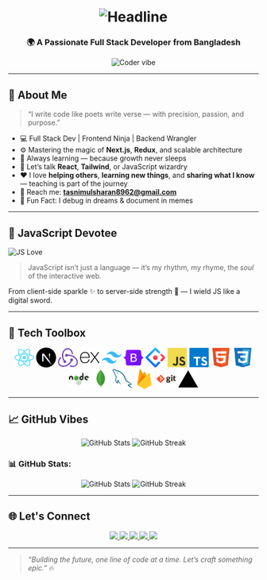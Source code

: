 <h1 align="center">
  <img src="https://readme-typing-svg.herokuapp.com?font=Poppins&size=32&duration=3500&color=C9D1D1FF&center=true&width=600&lines=Hey+there!+I'm+Tasnimul+Alam;Full+Stack+Craftsman+🛠️;React+Sorcerer+⚡;Code+Whisperer+💻" alt="Headline" />
</h1>

<h3 align="center">🌍 A Passionate Full Stack Developer from Bangladesh</h3>

<div align="center">
  <img src="https://media.giphy.com/media/dWesBcTLavkZuG35MI/giphy.gif" width="600" height="300" alt="Coder vibe" />
</div>

---

## 🌟 About Me

> “I write code like poets write verse — with precision, passion, and purpose.”

- 💻 Full Stack Dev | Frontend Ninja | Backend Wrangler  
- ⚙️ Mastering the magic of **Next.js**, **Redux**, and scalable architecture  
- 🧠 Always learning — because growth never sleeps  
- 💬 Let’s talk **React**, **Tailwind**, or JavaScript wizardry  
- ❤️ I love **helping others**, **learning new things**, and **sharing what I know** — teaching is part of the journey  
- 📩 Reach me: **tasnimulsharan8962@gmail.com**  
- 🧩 Fun Fact: I debug in dreams & document in memes  

---

## 💖 JavaScript Devotee

<img src="https://media.giphy.com/media/WUlplcMpOCEmTGBtBW/giphy.gif" width="35" alt="JS Love" />

> JavaScript isn’t just a language — it’s my rhythm, my rhyme, the *soul* of the interactive web.  

From client-side sparkle ✨ to server-side strength 💪 — I wield JS like a digital sword.

---

## 🧰 Tech Toolbox

<p align="center">
  <!-- Frameworks & Libraries -->
  <img src="https://github.com/devicons/devicon/blob/master/icons/react/react-original.svg" title="React" width="40" />
  <img src="https://github.com/devicons/devicon/blob/master/icons/nextjs/nextjs-original.svg" title="Next.js" width="40" />
  <img src="https://github.com/devicons/devicon/blob/master/icons/redux/redux-original.svg" title="Redux" width="40" />
  <img src="https://github.com/devicons/devicon/blob/master/icons/express/express-original.svg" title="Express.js" width="40" />

  <!-- Styling -->
  <img src="https://github.com/devicons/devicon/blob/master/icons/tailwindcss/tailwindcss-original.svg" title="Tailwind CSS" width="40" />
  <img src="https://github.com/devicons/devicon/blob/master/icons/bootstrap/bootstrap-original.svg" title="Bootstrap" width="40" />
  <img src="https://github.com/devicons/devicon/blob/master/icons/antdesign/antdesign-original.svg" title="Ant Design" width="40" />

  <!-- Languages -->
  <img src="https://github.com/devicons/devicon/blob/master/icons/javascript/javascript-original.svg" title="JavaScript" width="40" />
  <img src="https://github.com/devicons/devicon/blob/master/icons/typescript/typescript-original.svg" title="TypeScript" width="40" />
  <img src="https://github.com/devicons/devicon/blob/master/icons/html5/html5-original.svg" title="HTML5" width="40" />
  <img src="https://github.com/devicons/devicon/blob/master/icons/css3/css3-original.svg" title="CSS3" width="40" />

  <!-- Backend & DB -->
  <img src="https://github.com/devicons/devicon/blob/master/icons/nodejs/nodejs-original-wordmark.svg" title="Node.js" width="40" />
  <img src="https://github.com/devicons/devicon/blob/master/icons/mongodb/mongodb-original.svg" title="MongoDB" width="40" />
  <img src="https://github.com/devicons/devicon/blob/master/icons/mysql/mysql-original.svg" title="MySQL" width="40" />
  <img src="https://github.com/devicons/devicon/blob/master/icons/firebase/firebase-original.svg" title="Firebase" width="40" />

  <!-- Tools & Deployment -->
  <img src="https://github.com/devicons/devicon/blob/master/icons/git/git-original-wordmark.svg" title="Git" width="40" />
  <img src="https://github.com/devicons/devicon/blob/master/icons/vercel/vercel-original.svg" title="Vercel" width="40" />
</p>

---

## 📈 GitHub Vibes

<div align="center">
  <img src="https://github-readme-stats.vercel.app/api?username=Tasnimul-Sharan&show_icons=true&theme=radical" alt="GitHub Stats" />
  <img src="https://github-readme-streak-stats.herokuapp.com/?user=Tasnimul-Sharan&theme=radical" alt="GitHub Streak" />
</div>

### 📊 GitHub Stats:

<div align="center">
  <img src="https://github-readme-stats.vercel.app/api?username=Tasnimul-Sharan&show_icons=true&theme=radical" alt="GitHub Stats" />
  <img src="https://github-readme-streak-stats.herokuapp.com/?user=Tasnimul-Sharan&theme=radical" alt="GitHub Streak" />
</div>

---

## 🌐 Let's Connect

<p align="center">
  <a href="https://www.facebook.com/tasnimul.sharan.397">
    <img src="https://img.shields.io/badge/Facebook-1877F2?style=for-the-badge&logo=facebook&logoColor=white" />
  </a>
  <a href="https://x.com/SharanTasnimul">
    <img src="https://img.shields.io/badge/X-1DA1F2?style=for-the-badge&logo=twitter&logoColor=white" />
  </a>
  <a href="https://github.com/Tasnimul-Sharan">
    <img src="https://img.shields.io/badge/GitHub-000000?style=for-the-badge&logo=github&logoColor=white" />
  </a>
  <a href="https://www.linkedin.com/in/tasnimul-alam/">
    <img src="https://img.shields.io/badge/LinkedIn-0077B5?style=for-the-badge&logo=linkedin&logoColor=white" />
  </a>
  <a href="mailto:tasnimulsharan8962@gmail.com">
    <img src="https://img.shields.io/badge/Gmail-D14836?style=for-the-badge&logo=gmail&logoColor=white" />
  </a>
</p>

---

> _“Building the future, one line of code at a time. Let’s craft something epic.”_ 🔥
